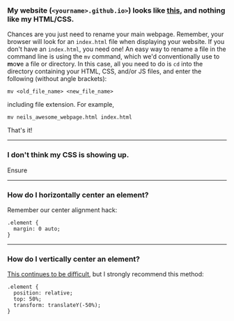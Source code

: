 ### My website (`<yourname>.github.io>`) looks like [this](http://bit.ly/2jua99W), and nothing like my HTML/CSS.

Chances are you just need to rename your main webpage. Remember, your browser will look for an `index.html` file when displaying your website. If you don't have an `index.html`, you need one! An easy way to rename a file in the command line is using the `mv` command, which we'd conventionally use to **m**o**v**e a file or directory. In this case, all you need to do is `cd` into the directory containing your HTML, CSS, and/or JS files, and enter the following (without angle brackets):

`mv <old_file_name> <new_file_name>`

including file extension. For example,

`mv neils_awesome_webpage.html index.html`

That's it!

---

### I don't think my CSS is showing up.

Ensure

--- 

### How do I horizontally center an element?

Remember our center alignment hack:

```
.element {
  margin: 0 auto;
}
```

---

### How do I vertically center an element?

[This continues to be difficult](http://stackoverflow.com/questions/3931187/css-metaphysics-why-is-page-vertical-alignment-so-difficult), but I strongly recommend this method:
```
.element {
  position: relative;
  top: 50%; 
  transform: translateY(-50%);
}
```
